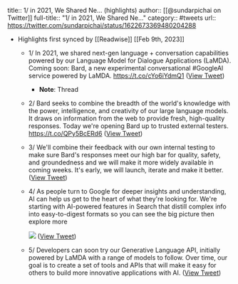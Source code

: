 title:: 1/ in 2021, We Shared Ne... (highlights)
author:: [[@sundarpichai on Twitter]]
full-title:: "1/ in 2021, We Shared Ne..."
category:: #tweets
url:: https://twitter.com/sundarpichai/status/1622673369480204288

- Highlights first synced by [[Readwise]] [[Feb 9th, 2023]]
	- 1/ In 2021, we shared next-gen language + conversation capabilities powered by our Language Model for Dialogue Applications (LaMDA). Coming soon: Bard, a new experimental conversational #GoogleAI service powered by LaMDA. 
	  https://t.co/cYo6iYdmQ1 ([View Tweet](https://twitter.com/sundarpichai/status/1622673369480204288))
		- **Note**: Thread
	- 2/ Bard seeks to combine the breadth of the world's knowledge with the power, intelligence, and creativity of our large language models. It draws on information from the web to provide fresh, high-quality responses. Today we're opening Bard up to trusted external testers. https://t.co/QPy5BcERd6 ([View Tweet](https://twitter.com/sundarpichai/status/1622673775182626818))
	- 3/ We'll combine their feedback with our own internal testing to make sure Bard's responses meet our high bar for quality, safety, and groundedness and we will make it more widely available in coming weeks. It's early, we will launch, iterate and make it better. ([View Tweet](https://twitter.com/sundarpichai/status/1622674009203834880))
	- 4/ As people turn to Google for deeper insights and understanding, AI can help us get to the heart of what they're looking for. We're starting with AI-powered features in Search that distill complex info into easy-to-digest formats so you can see the big picture then explore more 
	  
	  ![](https://pbs.twimg.com/media/FoTll50aMAAcLGX.jpg) ([View Tweet](https://twitter.com/sundarpichai/status/1622674382069059591))
	- 5/ Developers can soon try our Generative Language API, initially powered by LaMDA with a range of models to follow. Over time, our goal is to create a set of tools and APIs that will make it easy for others to build more innovative applications with AI. ([View Tweet](https://twitter.com/sundarpichai/status/1622674686814601217))